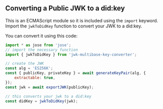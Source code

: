 ## Converting a Public JWK to a did:key

This is an ECMAScript module so it is included using the `import` keyword.
Import the `jwkToDidKey` function to convert your JWK to a did:key.

You can convert it using this code:

```javascript
import * as jose from 'jose';
// import the necessary function
import { jwkToDidKey } from 'jwk-multibase-key-converter';

// create the JWK
const alg = 'ES256K';
const { publicKey, privateKey } = await generateKeyPair(alg, {
    extractable: true,
});
const jwk = await exportJWK(publicKey);

// this converts your jwk to a did:key
const didKey = jwkToDidKey(jwk);
```
